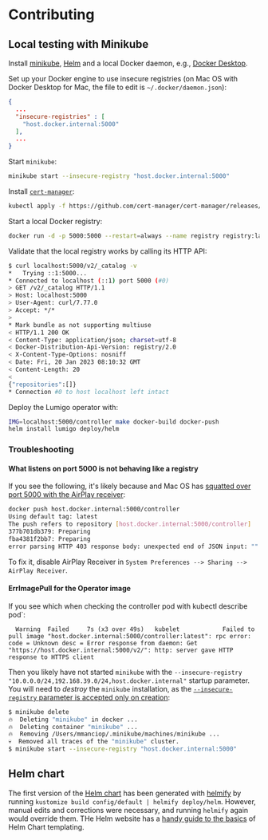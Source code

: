 # Contributing

## Local testing with Minikube

Install [minikube](https://minikube.sigs.k8s.io/docs/start/), [Helm](https://helm.sh/docs/intro/install/) and a local Docker daemon, e.g., [Docker Desktop](https://www.docker.com/products/docker-desktop/).

Set up your Docker engine to use insecure registries (on Mac OS with Docker Desktop for Mac, the file to edit is `~/.docker/daemon.json`):

```json
{
  ...
  "insecure-registries" : [
    "host.docker.internal:5000"
  ],
  ...
}
```

Start `minikube`:

```sh
minikube start --insecure-registry "host.docker.internal:5000"
```

Install [`cert-manager`](https://cert-manager.io/docs/installation/):

```sh
kubectl apply -f https://github.com/cert-manager/cert-manager/releases/download/v1.11.0/cert-manager.yaml # Check whether there is a newer version!
```

Start a local Docker registry:

```sh
docker run -d -p 5000:5000 --restart=always --name registry registry:latest
```

Validate that the local registry works by calling its HTTP API:

```sh
$ curl localhost:5000/v2/_catalog -v
*   Trying ::1:5000...
* Connected to localhost (::1) port 5000 (#0)
> GET /v2/_catalog HTTP/1.1
> Host: localhost:5000
> User-Agent: curl/7.77.0
> Accept: */*
> 
* Mark bundle as not supporting multiuse
< HTTP/1.1 200 OK
< Content-Type: application/json; charset=utf-8
< Docker-Distribution-Api-Version: registry/2.0
< X-Content-Type-Options: nosniff
< Date: Fri, 20 Jan 2023 08:10:32 GMT
< Content-Length: 20
< 
{"repositories":[]}
* Connection #0 to host localhost left intact
```

Deploy the Lumigo operator with:

```sh
IMG=localhost:5000/controller make docker-build docker-push
helm install lumigo deploy/helm
```

### Troubleshooting

#### What listens on port 5000 is not behaving like a registry

If you see the following, it's likely because and Mac OS has [squatted over port 5000 with the AirPlay receiver](https://www.reddit.com/r/webdev/comments/qg8yt9/apple_took_over_port_5000_in_the_latest_macos/):

```sh
docker push host.docker.internal:5000/controller
Using default tag: latest
The push refers to repository [host.docker.internal:5000/controller]
377b701db379: Preparing 
fba4381f2bb7: Preparing 
error parsing HTTP 403 response body: unexpected end of JSON input: ""
```

To fix it, disable AirPlay Receiver in `System Preferences --> Sharing --> AirPlay Receiver`.

#### ErrImagePull for the Operator image

If you see which when checking the controller pod with kubectl describe pod`:

```
  Warning  Failed     7s (x3 over 49s)   kubelet            Failed to pull image "host.docker.internal:5000/controller:latest": rpc error: code = Unknown desc = Error response from daemon: Get "https://host.docker.internal:5000/v2/": http: server gave HTTP response to HTTPS client
```

Then you likely have not started `minikube` with the `--insecure-registry "10.0.0.0/24,192.168.39.0/24,host.docker.internal"` startup parameter.
You will need to _destroy_ the `minikube` installation, as the [`--insecure-registry` parameter is accepted only on creation](https://minikube.sigs.k8s.io/docs/handbook/registry/#enabling-insecure-registries):

```sh
$ minikube delete
🔥  Deleting "minikube" in docker ...
🔥  Deleting container "minikube" ...
🔥  Removing /Users/mmanciop/.minikube/machines/minikube ...
💀  Removed all traces of the "minikube" cluster.
$ minikube start --insecure-registry "host.docker.internal:5000"
```

## Helm chart

The first version of the [Helm chart](./deploy/helm/) has been generated with [helmify](https://github.com/arttor/helmify) by running `kustomize build config/default | helmify deploy/helm`.
However, manual edits and corrections were necessary, and running `helmify` again would override them.
THe Helm website has a [handy guide to the basics](https://helm.sh/docs/chart_template_guide/) of Helm Chart templating.

